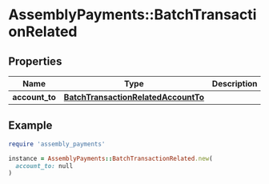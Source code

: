 # AssemblyPayments::BatchTransactionRelated

## Properties

| Name | Type | Description | Notes |
| ---- | ---- | ----------- | ----- |
| **account_to** | [**BatchTransactionRelatedAccountTo**](BatchTransactionRelatedAccountTo.md) |  | [optional] |

## Example

```ruby
require 'assembly_payments'

instance = AssemblyPayments::BatchTransactionRelated.new(
  account_to: null
)
```

